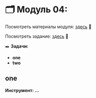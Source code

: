 # 🗂️ Модуль 04: 
Посмотреть материалы модуля: [здесь]( "здесь") 📑


Посмотреть задание: [здесь]( "здесь") 👀


✒️ **Задачи:** 
- **one**
- **two**


## one
**Инструмент: ...**
